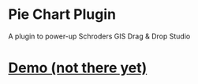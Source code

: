 # Pie Chart Plugin

A plugin to power-up Schroders GIS Drag & Drop Studio

# [Demo (not there yet)]()
